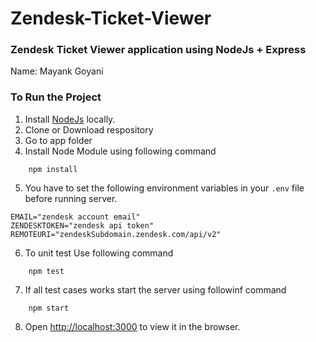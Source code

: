 # Zendesk-Ticket-Viewer

### Zendesk Ticket Viewer application using NodeJs + Express

Name: Mayank Goyani

### To Run the Project

1. Install [NodeJs](https://nodejs.org/en/) locally.
2. Clone or Download respository
3. Go to app folder
4. Install Node Module using following command
```
    npm install
```
5. You have to set the following environment variables in your `.env` file before running server.
```
EMAIL="zendesk account email"
ZENDESKTOKEN="zendesk api token"
REMOTEURI="zendeskSubdomain.zendesk.com/api/v2"
```
6. To unit test  Use following command
```
    npm test
```
7. If all test cases works start the server using followinf command

```
    npm start
```
8. Open [http://localhost:3000](http://localhost:3000) to view it in the browser.
